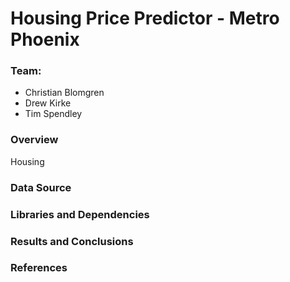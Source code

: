 # Housing Price Predictor - Metro Phoenix

<h3>Team:</h3>
<ul>
    <li>Christian Blomgren</li>
    <li>Drew Kirke</li>
    <li>Tim Spendley
</ul>

<h3>Overview</h3>
<P>Housing   </p>




<h3>Data Source</h3>




<h3>Libraries and Dependencies</h3>





<h3>Results and Conclusions</h3>





<h3>References</h3>

